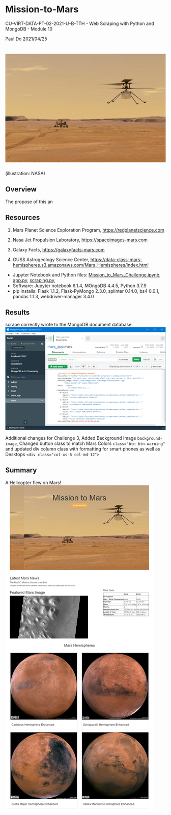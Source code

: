 # Mission-to-Mars

CU-VIRT-DATA-PT-02-2021-U-B-TTH - Web Scraping with Python and MongoDB - Module 10

Paul Do 2021/04/25

# ![1-anillustrati](static/images/1-anillustrati.jpg)

(illustration: NASA)

## Overview

The propose of this an

## Resources

1. Mars Planet Science Exploration Program, https://redplanetscience.com 

2. Nasa Jet Propulsion Laboratory, https://spaceimages-mars.com

3. Galaxy Facts, https://galaxyfacts-mars.com

4. GUSS Astrogeology Science Center, https://data-class-mars-hemispheres.s3.amazonaws.com/Mars_Hemispheres/index.html

- Jupyter Notebook and Python files: [Mission_to_Mars_Challenge.ipynb](Mission_to_Mars_Challenge.ipynb), [app.py](app.py), [scraping.py](scraping.py),
- Software: Jupyter notebook 6.1.4, MOngoDB 4.4.5, Python 3.7.9
- pip installs: Flask 1.1.2, Flask-PyMongo 2.3.0, splinter 0.14.0, bs4 0.0.1, pandas 1.1.3, webdriver-manager 3.4.0

## Results

scrape correctly wrote to the MongoDB document database:
![MongoDB](Resources/MongoDB.PNG)

Additional changes for Challenge 3, Added Background Image `background-image`, Changed button class to match Mars Colors `class="btn btn-warning"` and updated div column class with formatting for smart phones as well as Desktops `<div class="col-xs-6 col-md-12">`

## Summary

A Helicopter flew on Mars!
![Mission_to_Mars](static/images/Mission_to_Mars.png)